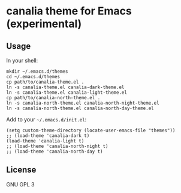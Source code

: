 # canalia theme for Emacs (experimental)

## Usage

In your shell:

``` shellsession
mkdir ~/.emacs.d/themes
cd ~/.emacs.d/themes
cp path/to/canalia-theme.el .
ln -s canalia-theme.el canalia-dark-theme.el
ln -s canalia-theme.el canalia-light-theme.el
cp path/to/canalia-north-theme.el .
ln -s canalia-north-theme.el canalia-north-night-theme.el
ln -s canalia-north-theme.el canalia-north-day-theme.el
```

Add to your `~/.emacs.d/init.el`:

``` emacs-lisp
(setq custom-theme-directory (locate-user-emacs-file "themes"))
;; (load-theme 'canalia-dark t)
(load-theme 'canalia-light t)
;; (load-theme 'canalia-north-night t)
;; (load-theme 'canalia-north-day t)
```

## License

GNU GPL 3
